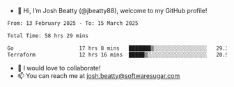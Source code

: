 - 👋 Hi, I’m Josh Beatty (@jbeatty88), welcome to my GitHub profile!

<!--START_SECTION:waka-->

```txt
From: 13 February 2025 - To: 15 March 2025

Total Time: 58 hrs 29 mins

Go                     17 hrs 8 mins   ███████▒░░░░░░░░░░░░░░░░░   29.31 %
Terraform              12 hrs 16 mins  █████▒░░░░░░░░░░░░░░░░░░░   20.97 %
```

<!--END_SECTION:waka-->

- 💞️ I would love to collaborate!
- 📫 You can reach me at josh.beatty@softwaresugar.com

<!---
jbeatty88/jbeatty88 is a ✨ special ✨ repository because its `README.md` (this file) appears on your GitHub profile.
You can click the Preview link to take a look at your changes.
--->
